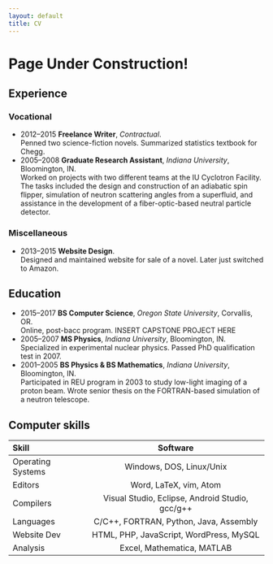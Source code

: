 ```yaml
---
layout: default
title: CV
---
```


# Page Under Construction!

## Experience

### Vocational
* 2012–2015 **Freelance Writer**, *Contractual*.  
Penned two science-fiction novels. Summarized statistics textbook for Chegg.
* 2005–2008 **Graduate Research Assistant**, *Indiana University*, Bloomington, IN.  
Worked on projects with two different teams at the IU Cyclotron Facility. The tasks included the design and construction of an adiabatic spin flipper, simulation of neutron scattering angles from a superfluid, and assistance in the development of a fiber-optic-based neutral particle detector.

### Miscellaneous
* 2013–2015 **Website Design**.  
Designed and maintained website for sale of a novel. Later just switched to Amazon.

## Education

* 2015–2017 **BS Computer Science**, *Oregon State University*, Corvallis, OR.  
Online, post-bacc program. INSERT CAPSTONE PROJECT HERE
* 2005–2007 **MS Physics**, *Indiana University*, Bloomington, IN.  
Specialized in experimental nuclear physics. Passed PhD qualification test in 2007.
* 2001–2005 **BS Physics & BS Mathematics**, *Indiana University*, Bloomington, IN.  
Participated in REU program in 2003 to study low-light imaging of a proton beam. Wrote senior thesis on the FORTRAN-based simulation of a neutron telescope.

## Computer skills

| Skill             | Software                                        |
|:------------------|:-----------------------------------------------:|
| Operating Systems | Windows, DOS, Linux/Unix                        |
| Editors           | Word, LaTeX, vim, Atom                          |
| Compilers         | Visual Studio, Eclipse, Android Studio, gcc/g++ |
| Languages         | C/C++, FORTRAN, Python, Java, Assembly          |
| Website Dev       | HTML, PHP, JavaScript, WordPress, MySQL         |
| Analysis          | Excel, Mathematica, MATLAB                      |
